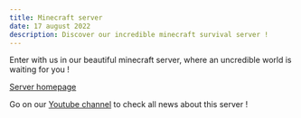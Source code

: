 ```yaml
---
title: Minecraft server
date: 17 august 2022
description: Discover our incredible minecraft survival server !
---
```

Enter with us in our beautiful minecraft server, where an uncredible world is waiting for you !

[Server homepage](https://nfteam.netlify.app/minecraft/home.html)

Go on our [Youtube channel](https://www.youtube.com/channel/UC3MNYmzbSBnZuVOMRUApABg) to check all news about this server !

